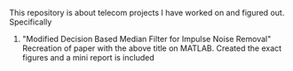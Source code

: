 This repository is about telecom projects I have worked on and figured out. Specifically

1. "Modified Decision Based Median Filter for Impulse Noise Removal"
   Recreation of paper with the above title on MATLAB. Created the exact figures and a mini report is included
